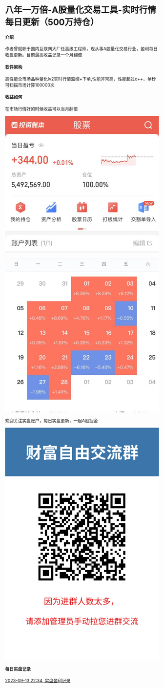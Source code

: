 # 八年一万倍-A股量化交易工具-实时行情每日更新（500万持仓）

#### 介绍
作者曾就职于国内互联网大厂任高级工程师，现从事A股量化交易行业，盈利每日收盘更新。目前最高收益记录一个月翻倍

#### 软件架构
高性能全市场品种量化lv2实时行情监控+下单,性能非常高，性能超过c++，单秒可扫描市场计算100000次

#### 收益如何
在市场行情好的时候收益可以当月翻倍

![500万实盘账户](实盘.jpg)

![量化最高收益当月翻倍](一个月翻倍.jpg)

欢迎关注实盘账户，每日实盘更新，一起A股掘金

![实盘账户每日更新](关注实盘.png)

#### 每日实盘记录

[2023-09-13 22:34 ,实盘盈利记录](https://www.bilibili.com/read/preview/26508740)